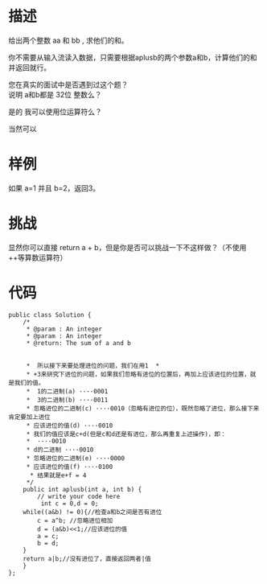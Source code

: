 # 描述
给出两个整数 aa 和 bb , 求他们的和。

你不需要从输入流读入数据，只需要根据aplusb的两个参数a和b，计算他们的和并返回就行。

您在真实的面试中是否遇到过这个题？  
说明
a和b都是 32位 整数么？

是的
我可以使用位运算符么？

当然可以
# 样例
如果 a=1 并且 b=2，返回3。

# 挑战
显然你可以直接 return a + b，但是你是否可以挑战一下不这样做？（不使用++等算数运算符）

# 代码
```
public class Solution {
    /*
     * @param : An integer
     * @param : An integer
     * @return: The sum of a and b
     
     
     *  所以接下来要处理进位的问题，我们在用1  * 
     * +3来研究下进位的问题，如果我们忽略有进位的位置后，再加上应该进位的位置，就是我们的值。  
     *  1的二进制(a) ····0001
     *  3的二进制(b) ····0011
     * 忽略进位的二进制(c) ····0010（忽略有进位的位），既然忽略了进位，那么接下来肯定要加上进位
     * 应该进位的值(d) ····0010
     * 我们的值应该是c+d(但是c和d还是有进位，那么再重复上述操作)，即：
     *  ····0010
     * d的二进制 ····0010
     * 忽略进位的二进制(e) ····0000     
     * 应该进位的值(f) ····0100
      * 结果就是e+f = 4
     */
    public int aplusb(int a, int b) {
        // write your code here
         int c = 0,d = 0;  
    while((a&b) != 0){//检查a和b之间是否有进位   
        c = a^b; //忽略进位相加   
        d = (a&b)<<1;//应该进位的值   
        a = c;  
        b = d;  
    }  
    return a|b;//没有进位了，直接返回两者|值   
    }
};
```
